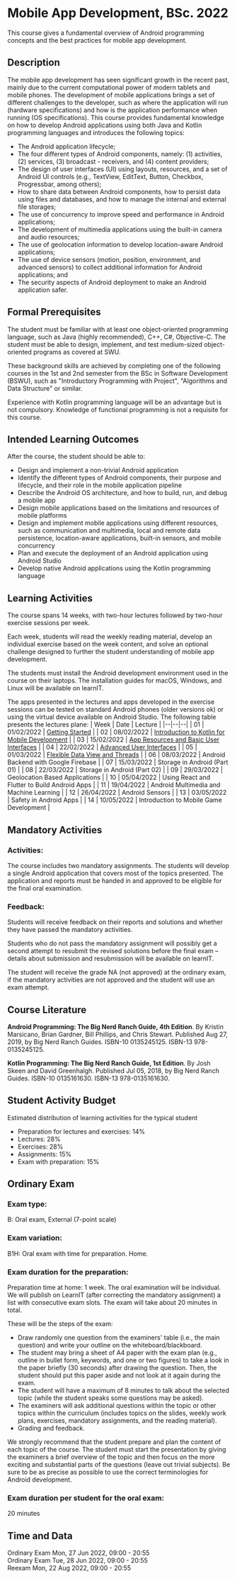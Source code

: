 
# Mobile App Development, BSc. 2022
This course gives a fundamental overview of Android programming concepts and the best practices for mobile app development.

## Description
The mobile app development has seen significant growth in the recent past, mainly due to the current computational power of modern tablets and mobile phones. The development of mobile applications brings a set of different challenges to the developer, such as where the application will run (hardware specifications) and how is the application performance when running (OS specifications). This course provides fundamental knowledge on how to develop Android applications using both Java and Kotlin programming languages and introduces the following topics:
- The Android application lifecycle;
- The four different types of Android components, namely: (1) activities, (2) services, (3) broadcast - receivers, and (4) content providers;
- The design of user interfaces (UI) using layouts, resources, and a set of Android UI controls (e.g., TextView, EditText, Button, Checkbox, Progressbar, among others);
- How to share data between Android components, how to persist data using files and databases, and how to manage the internal and external file storages;
- The use of concurrency to improve speed and performance in Android applications;
- The development of multimedia applications using the built-in camera and audio resources;
- The use of geolocation information to develop location-aware Android applications;
- The use of device sensors (motion, position, environment, and advanced sensors) to collect additional information for Android applications; and
- The security aspects of Android deployment to make an Android application safer.

## Formal Prerequisites
The student must be familiar with at least one object-oriented programming language, such as Java (highly recommended), C++, C#, Objective-C. The student must be able to design, implement, and test medium-sized object-oriented programs as covered at SWU.

These background skills are achieved by completing one of the following courses in the 1st and 2nd semester from the BSc in Software Development (BSWU), such as "Introductory Programming with Project", "Algorithms and Data Structure" or similar.

Experience with Kotlin programming language will be an advantage but is not compulsory. Knowledge of functional programming is not a requisite for this course.

## Intended Learning Outcomes
After the course, the student should be able to:

- Design and implement a non-trivial Android application
- Identify the different types of Android components, their purpose and lifecycle, and their role in the mobile application pipeline
- Describe the Android OS architecture, and how to build, run, and debug a mobile app
- Design mobile applications based on the limitations and resources of mobile platforms
- Design and implement mobile applications using different resources, such as communication and multimedia, local and remote data persistence, location-aware applications, built-in sensors, and mobile concurrency
- Plan and execute the deployment of an Android application using Android Studio
- Develop native Android applications using the Kotlin programming language

## Learning Activities
The course spans 14 weeks, with two-hour lectures followed by two-hour exercise sessions per week.

Each week, students will read the weekly reading material, develop an individual exercise based on the week content, and solve an optional challenge designed to further the student understanding of mobile app development.

The students must install the Android development environment used in the course on their laptops. The installation guides for macOS, Windows, and Linux will be available on learnIT.

The apps presented in the lectures and apps developed in the exercise sessions can be tested on standard Android phones (older versions ok) or using the virtual device available on Android Studio. The following table presents the lectures plane:
| Week | Date | Lecture |
|--|--|--|
| 01 | 01/02/2022 | [Getting Started](lecture01) |
| 02 | 08/02/2022 | [Introduction to Kotlin for Mobile Development](lecture02) |
| 03 | 15/02/2022 | [App Resources and Basic User Interfaces](lecture03) |
| 04 | 22/02/2022 | [Advanced User Interfaces](lecture04) |
| 05 | 01/03/2022 | [Flexible Data View and Threads](lecture05) |
| 06 | 08/03/2022 | Android Backend with Google Firebase |
| 07 | 15/03/2022 | Storage in Android (Part 01) |
| 08 | 22/03/2022 | Storage in Android (Part 02) |
| 09 | 29/03/2022 | Geolocation Based Applications |
| 10 | 05/04/2022 | Using React and Flutter to Build Android Apps |
| 11 | 19/04/2022 | Android Multimedia and Machine Learning |
| 12 | 26/04/2022 | Android Sensors |
| 13 | 03/05/2022 | Safety in Android Apps |
| 14 | 10/05/2022 | Introduction to Mobile Game Development |

## Mandatory Activities
### Activities:
The course includes two mandatory assignments. The students will develop a single Android application that covers most of the topics presented. The application and reports must be handed in and approved to be eligible for the final oral examination.

### Feedback:
Students will receive feedback on their reports and solutions and whether they have passed the mandatory activities.

Students who do not pass the mandatory assignment will possibly get a second attempt to resubmit the revised solutions before the final exam – details about submission and resubmission will be available on learnIT.

The student will receive the grade NA (not approved) at the ordinary exam, if the mandatory activities are not approved and the student will use an exam attempt.

## Course Literature
**Android Programming: The Big Nerd Ranch Guide, 4th Edition**. By Kristin Marsicano, Brian Gardner, Bill Phillips, and Chris Stewart. Published Aug 27, 2019, by Big Nerd Ranch Guides. ISBN-10 0135245125. ISBN-13 978-0135245125.

**Kotlin Programming: The Big Nerd Ranch Guide, 1st Edition**. By Josh Skeen and David Greenhalgh. Published Jul 05, 2018, by Big Nerd Ranch Guides. ISBN-10 0135161630. ISBN-13 978-0135161630.

## Student Activity Budget
Estimated distribution of learning activities for the typical student
- Preparation for lectures and exercises: 14%
- Lectures: 28%
- Exercises: 28%
- Assignments: 15%
- Exam with preparation: 15%

## Ordinary Exam
### Exam type:
B: Oral exam, External (7-point scale)

### Exam variation:
B1H: Oral exam with time for preparation. Home.

### Exam duration for the preparation:
Preparation time at home: 1 week.
The oral examination will be individual. We will publish on LearnIT (after correcting the mandatory assignment) a list with consecutive exam slots. The exam will take about 20 minutes in total. 

These will be the steps of the exam:
- Draw randomly one question from the examiners' table (i.e., the main question) and write your outline on the whiteboard/blackboard.
- The student may bring a sheet of A4 paper with the exam plan (e.g., outline in bullet form, keywords, and one or two figures) to take a look in the paper briefly (30 seconds) after drawing the question. Then, the student should put this paper aside and not look at it again during the exam.
- The student will have a maximum of 8 minutes to talk about the selected topic (while the student speaks some questions may be asked).
- The examiners will ask additional questions within the topic or other topics within the curriculum (includes topics on the slides, weekly work plans, exercises, mandatory assignments, and the reading material).
- Grading and feedback.

We strongly recommend that the student prepare and plan the content of each topic of the course. The student must start the presentation by giving the examiners a brief overview of the topic and then focus on the more exciting and substantial parts of the questions (leave out trivial subjects). Be sure to be as precise as possible to use the correct terminologies for Android development.

### Exam duration per student for the oral exam:
20 minutes

## Time and Data
Ordinary Exam Mon, 27 Jun 2022, 09:00 - 20:55<br />
Ordinary Exam Tue, 28 Jun 2022, 09:00 - 20:55<br />
Reexam Mon, 22 Aug 2022, 09:00 - 20:55
